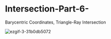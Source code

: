 # Intersection-Part-6-
Barycentric Coordinates, Triangle-Ray Intersection

![ezgif-3-31b0db5072](https://user-images.githubusercontent.com/65425355/173800684-b2d3ff34-26af-44df-90a5-8d0ed8f0adb1.gif)
